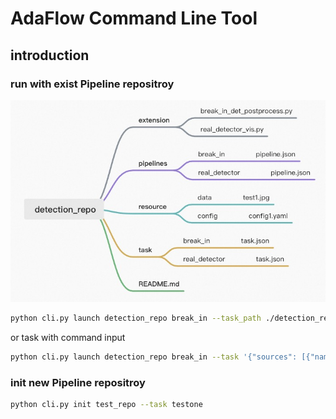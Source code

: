 # AdaFlow Command Line Tool
## introduction
### run with exist Pipeline repositroy
![detection_repo](../../../../../../docs/user_guide/pipeline_repo.jpg)
```bash
python cli.py launch detection_repo break_in --task_path ./detection_repo/task/break_in/task.json 
```
or task with command input
```bash
python cli.py launch detection_repo break_in --task '{"sources": [{"name": "src1", "type": "file", "location": "./detection_repo/resource/data/test_walker1.jpeg"}], "sinks": [{ "name": "sink1", "type": "file", "location": "./detection_repo/resource/data/break_walk_res.jpg"}]}' 
```

### init new Pipeline repositroy
```bash
python cli.py init test_repo --task testone
```

